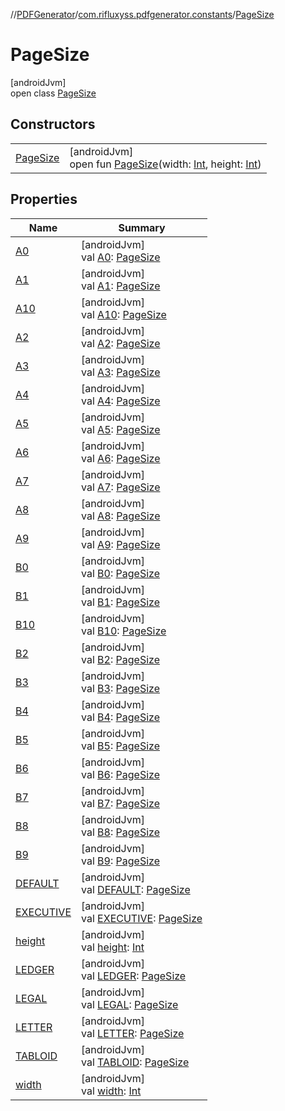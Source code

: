 //[PDFGenerator](../../../index.md)/[com.rifluxyss.pdfgenerator.constants](../index.md)/[PageSize](index.md)

# PageSize

[androidJvm]\
open class [PageSize](index.md)

## Constructors

| | |
|---|---|
| [PageSize](-page-size.md) | [androidJvm]<br>open fun [PageSize](-page-size.md)(width: [Int](https://kotlinlang.org/api/latest/jvm/stdlib/kotlin/-int/index.html), height: [Int](https://kotlinlang.org/api/latest/jvm/stdlib/kotlin/-int/index.html)) |

## Properties

| Name | Summary |
|---|---|
| [A0](-a0.md) | [androidJvm]<br>val [A0](-a0.md): [PageSize](index.md) |
| [A1](-a1.md) | [androidJvm]<br>val [A1](-a1.md): [PageSize](index.md) |
| [A10](-a10.md) | [androidJvm]<br>val [A10](-a10.md): [PageSize](index.md) |
| [A2](-a2.md) | [androidJvm]<br>val [A2](-a2.md): [PageSize](index.md) |
| [A3](-a3.md) | [androidJvm]<br>val [A3](-a3.md): [PageSize](index.md) |
| [A4](-a4.md) | [androidJvm]<br>val [A4](-a4.md): [PageSize](index.md) |
| [A5](-a5.md) | [androidJvm]<br>val [A5](-a5.md): [PageSize](index.md) |
| [A6](-a6.md) | [androidJvm]<br>val [A6](-a6.md): [PageSize](index.md) |
| [A7](-a7.md) | [androidJvm]<br>val [A7](-a7.md): [PageSize](index.md) |
| [A8](-a8.md) | [androidJvm]<br>val [A8](-a8.md): [PageSize](index.md) |
| [A9](-a9.md) | [androidJvm]<br>val [A9](-a9.md): [PageSize](index.md) |
| [B0](-b0.md) | [androidJvm]<br>val [B0](-b0.md): [PageSize](index.md) |
| [B1](-b1.md) | [androidJvm]<br>val [B1](-b1.md): [PageSize](index.md) |
| [B10](-b10.md) | [androidJvm]<br>val [B10](-b10.md): [PageSize](index.md) |
| [B2](-b2.md) | [androidJvm]<br>val [B2](-b2.md): [PageSize](index.md) |
| [B3](-b3.md) | [androidJvm]<br>val [B3](-b3.md): [PageSize](index.md) |
| [B4](-b4.md) | [androidJvm]<br>val [B4](-b4.md): [PageSize](index.md) |
| [B5](-b5.md) | [androidJvm]<br>val [B5](-b5.md): [PageSize](index.md) |
| [B6](-b6.md) | [androidJvm]<br>val [B6](-b6.md): [PageSize](index.md) |
| [B7](-b7.md) | [androidJvm]<br>val [B7](-b7.md): [PageSize](index.md) |
| [B8](-b8.md) | [androidJvm]<br>val [B8](-b8.md): [PageSize](index.md) |
| [B9](-b9.md) | [androidJvm]<br>val [B9](-b9.md): [PageSize](index.md) |
| [DEFAULT](-d-e-f-a-u-l-t.md) | [androidJvm]<br>val [DEFAULT](-d-e-f-a-u-l-t.md): [PageSize](index.md) |
| [EXECUTIVE](-e-x-e-c-u-t-i-v-e.md) | [androidJvm]<br>val [EXECUTIVE](-e-x-e-c-u-t-i-v-e.md): [PageSize](index.md) |
| [height](height.md) | [androidJvm]<br>val [height](height.md): [Int](https://kotlinlang.org/api/latest/jvm/stdlib/kotlin/-int/index.html) |
| [LEDGER](-l-e-d-g-e-r.md) | [androidJvm]<br>val [LEDGER](-l-e-d-g-e-r.md): [PageSize](index.md) |
| [LEGAL](-l-e-g-a-l.md) | [androidJvm]<br>val [LEGAL](-l-e-g-a-l.md): [PageSize](index.md) |
| [LETTER](-l-e-t-t-e-r.md) | [androidJvm]<br>val [LETTER](-l-e-t-t-e-r.md): [PageSize](index.md) |
| [TABLOID](-t-a-b-l-o-i-d.md) | [androidJvm]<br>val [TABLOID](-t-a-b-l-o-i-d.md): [PageSize](index.md) |
| [width](width.md) | [androidJvm]<br>val [width](width.md): [Int](https://kotlinlang.org/api/latest/jvm/stdlib/kotlin/-int/index.html) |
